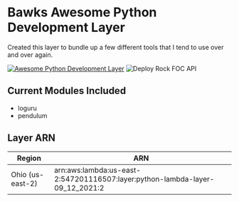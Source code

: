 # Bawks Awesome Python Development Layer

Created this layer to bundle up a few different tools that I tend to use over and over again.

[![Awesome Python Development Layer](https://github.com/rcdprojects/rockfocnetworkapi/actions/workflows/layer.yml/badge.svg)](https://github.com/rcdprojects/rockfocnetworkapi/actions/workflows/layer.yml)
![Deploy Rock FOC API](https://img.shields.io/badge/Python%20Layer%20Verson-2-orange)


## Current Modules Included
* loguru
* pendulum

## Layer ARN

| Region | ARN |
|-------------|----------------|
| Ohio (us-east-2)     | arn:aws:lambda:us-east-2:547201116507:layer:python-lambda-layer-09_12_2021:2   |
